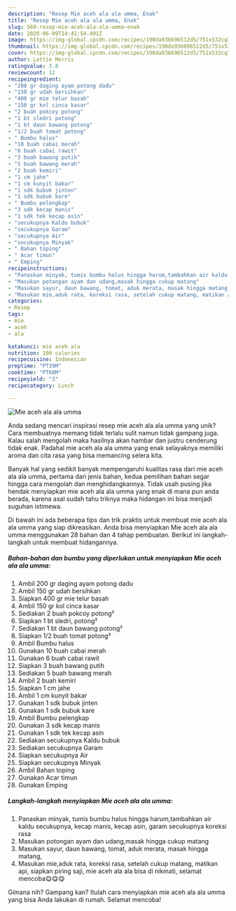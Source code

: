```yaml
---
description: "Resep Mie aceh ala ala umma, Enak"
title: "Resep Mie aceh ala ala umma, Enak"
slug: 569-resep-mie-aceh-ala-ala-umma-enak
date: 2020-06-09T14:41:54.491Z
image: https://img-global.cpcdn.com/recipes/190da936696512d5/751x532cq70/mie-aceh-ala-ala-umma-foto-resep-utama.jpg
thumbnail: https://img-global.cpcdn.com/recipes/190da936696512d5/751x532cq70/mie-aceh-ala-ala-umma-foto-resep-utama.jpg
cover: https://img-global.cpcdn.com/recipes/190da936696512d5/751x532cq70/mie-aceh-ala-ala-umma-foto-resep-utama.jpg
author: Lottie Morris
ratingvalue: 3.8
reviewcount: 12
recipeingredient:
- "200 gr daging ayam potong dadu"
- "150 gr udah bersihkan"
- "400 gr mie telur basah"
- "150 gr kol cinca kasar"
- "2 buah pokcoy potong"
- "1 bt sledri potong"
- "1 bt daun bawang potong"
- "1/2 buah tomat potong"
- " Bumbu halus"
- "10 buah cabai merah"
- "6 buah cabai rawit"
- "3 buah bawang putih"
- "5 buah bawang merah"
- "2 buah kemiri"
- "1 cm jahe"
- "1 cm kunyit bakar"
- "1 sdk bubuk jinten"
- "1 sdk bubuk kare"
- " Bumbu pelengkap"
- "3 sdk kecap manis"
- "1 sdk tek kecap asin"
- "secukupnya Kaldu bubuk"
- "secukupnya Garam"
- "secukupnya Air"
- "secukupnya Minyak"
- " Bahan toping"
- " Acar timun"
- " Emping"
recipeinstructions:
- "Panaskan minyak, tumis bumbu halus hingga harum,tambahkan air kaldu secukupnya, kecap manis, kecap asin, garam secukupnya koreksi rasa"
- "Masukan potongan ayam dan udang,masak hingga cukup matang"
- "Masukan sayur, daun bawang, tomat, aduk merata, masak hingga matang,"
- "Masukan mie,aduk rata, koreksi rasa, setelah cukup matang, matikan api, siapkan piring saji, mie aceh ala ala bisa di nikmati, selamat mencoba😋😋😋"
categories:
- Resep
tags:
- mie
- aceh
- ala

katakunci: mie aceh ala 
nutrition: 109 calories
recipecuisine: Indonesian
preptime: "PT39M"
cooktime: "PT60M"
recipeyield: "3"
recipecategory: Lunch

---
```



![Mie aceh ala ala umma](https://img-global.cpcdn.com/recipes/190da936696512d5/751x532cq70/mie-aceh-ala-ala-umma-foto-resep-utama.jpg)

Anda sedang mencari inspirasi resep mie aceh ala ala umma yang unik? Cara membuatnya memang tidak terlalu sulit namun tidak gampang juga. Kalau salah mengolah maka hasilnya akan hambar dan justru cenderung tidak enak. Padahal mie aceh ala ala umma yang enak selayaknya memiliki aroma dan cita rasa yang bisa memancing selera kita.



Banyak hal yang sedikit banyak mempengaruhi kualitas rasa dari mie aceh ala ala umma, pertama dari jenis bahan, kedua pemilihan bahan segar hingga cara mengolah dan menghidangkannya. Tidak usah pusing jika hendak menyiapkan mie aceh ala ala umma yang enak di mana pun anda berada, karena asal sudah tahu triknya maka hidangan ini bisa menjadi suguhan istimewa.


Di bawah ini ada beberapa tips dan trik praktis untuk membuat mie aceh ala ala umma yang siap dikreasikan. Anda bisa menyiapkan Mie aceh ala ala umma menggunakan 28 bahan dan 4 tahap pembuatan. Berikut ini langkah-langkah untuk membuat hidangannya.

<!--inarticleads1-->

##### Bahan-bahan dan bumbu yang diperlukan untuk menyiapkan Mie aceh ala ala umma:

1. Ambil 200 gr daging ayam potong dadu
1. Ambil 150 gr udah bersihkan
1. Siapkan 400 gr mie telur basah
1. Ambil 150 gr kol cinca kasar
1. Sediakan 2 buah pokcoy potong²
1. Siapkan 1 bt sledri, potong²
1. Sediakan 1 bt daun bawang potong²
1. Siapkan 1/2 buah tomat potong²
1. Ambil  Bumbu halus
1. Gunakan 10 buah cabai merah
1. Gunakan 6 buah cabai rawit
1. Siapkan 3 buah bawang putih
1. Sediakan 5 buah bawang merah
1. Ambil 2 buah kemiri
1. Siapkan 1 cm jahe
1. Ambil 1 cm kunyit bakar
1. Gunakan 1 sdk bubuk jinten
1. Gunakan 1 sdk bubuk kare
1. Ambil  Bumbu pelengkap
1. Gunakan 3 sdk kecap manis
1. Gunakan 1 sdk tek kecap asin
1. Sediakan secukupnya Kaldu bubuk
1. Sediakan secukupnya Garam
1. Siapkan secukupnya Air
1. Siapkan secukupnya Minyak
1. Ambil  Bahan toping
1. Gunakan  Acar timun
1. Gunakan  Emping




<!--inarticleads2-->

##### Langkah-langkah menyiapkan Mie aceh ala ala umma:

1. Panaskan minyak, tumis bumbu halus hingga harum,tambahkan air kaldu secukupnya, kecap manis, kecap asin, garam secukupnya koreksi rasa
1. Masukan potongan ayam dan udang,masak hingga cukup matang
1. Masukan sayur, daun bawang, tomat, aduk merata, masak hingga matang,
1. Masukan mie,aduk rata, koreksi rasa, setelah cukup matang, matikan api, siapkan piring saji, mie aceh ala ala bisa di nikmati, selamat mencoba😋😋😋




Gimana nih? Gampang kan? Itulah cara menyiapkan mie aceh ala ala umma yang bisa Anda lakukan di rumah. Selamat mencoba!

